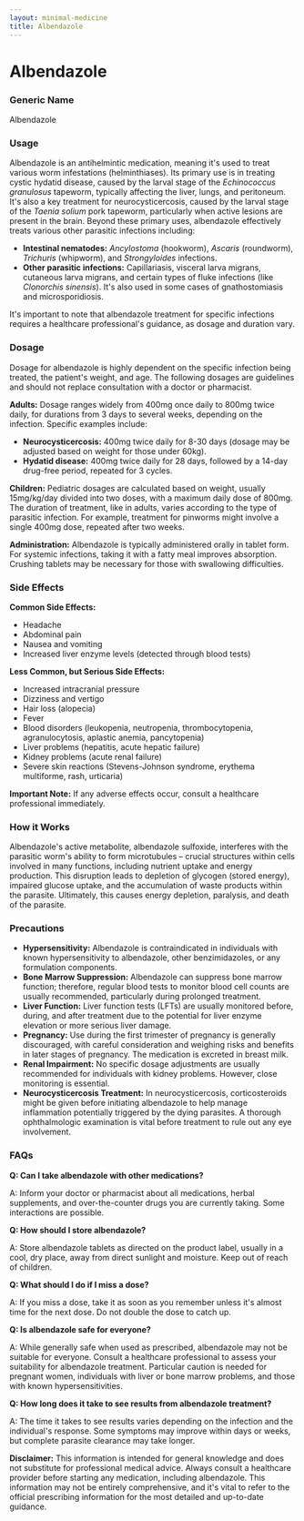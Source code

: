 ```yaml
---
layout: minimal-medicine
title: Albendazole
---
```


# Albendazole
### Generic Name
Albendazole

### Usage
Albendazole is an antihelmintic medication, meaning it's used to treat various worm infestations (helminthiases).  Its primary use is in treating cystic hydatid disease, caused by the larval stage of the *Echinococcus granulosus* tapeworm, typically affecting the liver, lungs, and peritoneum.  It's also a key treatment for neurocysticercosis, caused by the larval stage of the *Taenia solium* pork tapeworm, particularly when active lesions are present in the brain.  Beyond these primary uses, albendazole effectively treats various other parasitic infections including:

*   **Intestinal nematodes:**  *Ancylostoma* (hookworm), *Ascaris* (roundworm), *Trichuris* (whipworm), and *Strongyloides* infections.
*   **Other parasitic infections:** Capillariasis, visceral larva migrans, cutaneous larva migrans, and certain types of fluke infections (like *Clonorchis sinensis*).  It's also used in some cases of gnathostomiasis and microsporidiosis.

It's important to note that albendazole treatment for specific infections requires a healthcare professional's guidance, as dosage and duration vary.


### Dosage

Dosage for albendazole is highly dependent on the specific infection being treated, the patient's weight, and age.  The following dosages are guidelines and should not replace consultation with a doctor or pharmacist.

**Adults:** Dosage ranges widely from 400mg once daily to 800mg twice daily, for durations from 3 days to several weeks, depending on the infection. Specific examples include:

* **Neurocysticercosis:**  400mg twice daily for 8-30 days (dosage may be adjusted based on weight for those under 60kg).
* **Hydatid disease:** 400mg twice daily for 28 days, followed by a 14-day drug-free period, repeated for 3 cycles.

**Children:**  Pediatric dosages are calculated based on weight, usually 15mg/kg/day divided into two doses, with a maximum daily dose of 800mg. The duration of treatment, like in adults, varies according to the type of parasitic infection. For example, treatment for pinworms might involve a single 400mg dose, repeated after two weeks.

**Administration:** Albendazole is typically administered orally in tablet form. For systemic infections, taking it with a fatty meal improves absorption.  Crushing tablets may be necessary for those with swallowing difficulties.


### Side Effects

**Common Side Effects:**

*   Headache
*   Abdominal pain
*   Nausea and vomiting
*   Increased liver enzyme levels (detected through blood tests)

**Less Common, but Serious Side Effects:**

*   Increased intracranial pressure
*   Dizziness and vertigo
*   Hair loss (alopecia)
*   Fever
*   Blood disorders (leukopenia, neutropenia, thrombocytopenia, agranulocytosis, aplastic anemia, pancytopenia)
*   Liver problems (hepatitis, acute hepatic failure)
*   Kidney problems (acute renal failure)
*   Severe skin reactions (Stevens-Johnson syndrome, erythema multiforme, rash, urticaria)

**Important Note:** If any adverse effects occur, consult a healthcare professional immediately.


### How it Works

Albendazole's active metabolite, albendazole sulfoxide, interferes with the parasitic worm's ability to form microtubules – crucial structures within cells involved in many functions, including nutrient uptake and energy production. This disruption leads to depletion of glycogen (stored energy), impaired glucose uptake, and the accumulation of waste products within the parasite. Ultimately, this causes energy depletion, paralysis, and death of the parasite.



### Precautions

*   **Hypersensitivity:** Albendazole is contraindicated in individuals with known hypersensitivity to albendazole, other benzimidazoles, or any formulation components.
*   **Bone Marrow Suppression:**  Albendazole can suppress bone marrow function; therefore, regular blood tests to monitor blood cell counts are usually recommended, particularly during prolonged treatment.
*   **Liver Function:**  Liver function tests (LFTs) are usually monitored before, during, and after treatment due to the potential for liver enzyme elevation or more serious liver damage.
*   **Pregnancy:** Use during the first trimester of pregnancy is generally discouraged,  with careful consideration and weighing risks and benefits in later stages of pregnancy. The medication is excreted in breast milk.
*   **Renal Impairment:**  No specific dosage adjustments are usually recommended for individuals with kidney problems. However, close monitoring is essential.
*   **Neurocysticercosis Treatment:**  In neurocysticercosis, corticosteroids might be given before initiating albendazole to help manage inflammation potentially triggered by the dying parasites.  A thorough ophthalmologic examination is vital before treatment to rule out any eye involvement.

### FAQs

**Q: Can I take albendazole with other medications?**

A:  Inform your doctor or pharmacist about all medications, herbal supplements, and over-the-counter drugs you are currently taking.  Some interactions are possible.


**Q: How should I store albendazole?**

A: Store albendazole tablets as directed on the product label, usually in a cool, dry place, away from direct sunlight and moisture. Keep out of reach of children.


**Q:  What should I do if I miss a dose?**

A: If you miss a dose, take it as soon as you remember unless it's almost time for the next dose. Do not double the dose to catch up.


**Q:  Is albendazole safe for everyone?**

A:  While generally safe when used as prescribed, albendazole may not be suitable for everyone. Consult a healthcare professional to assess your suitability for albendazole treatment.  Particular caution is needed for pregnant women, individuals with liver or bone marrow problems, and those with known hypersensitivities.


**Q:  How long does it take to see results from albendazole treatment?**

A: The time it takes to see results varies depending on the infection and the individual's response. Some symptoms may improve within days or weeks, but complete parasite clearance may take longer.


**Disclaimer:** This information is intended for general knowledge and does not substitute for professional medical advice. Always consult a healthcare provider before starting any medication, including albendazole.  This information may not be entirely comprehensive, and it's vital to refer to the official prescribing information for the most detailed and up-to-date guidance.
